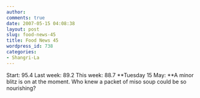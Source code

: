 ```yaml
---
author:
comments: true
date: 2007-05-15 04:08:38
layout: post
slug: food-news-45
title: Food News 45
wordpress_id: 738
categories:
- Shangri-La
---
```


Start: 95.4 Last week: 89.2 This week: 88.7
**Tuesday 15 May: **A minor blitz is on at the moment. Who knew a packet of miso soup could be so nourishing?

